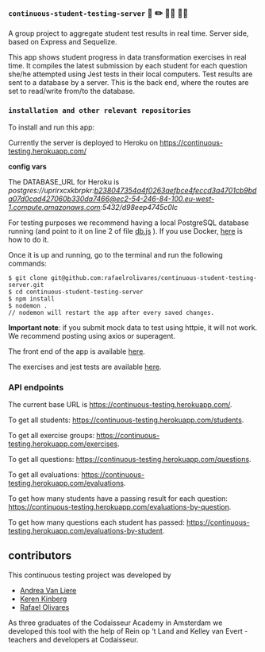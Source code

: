 ### `continuous-student-testing-server` :green_book: :pencil2: :man_student: :woman_student:

A group project to aggregate student test results in real time. Server side, based on Express and Sequelize.

This app shows student progress in data transformation exercises in real time. It compiles the latest submission by each student for each question she/he attempted using Jest tests in their local computers. Test results are sent to a database by a server. This is the back end, where the routes are set to read/write from/to the database.

### `installation and other relevant repositories`

To install and run this app:

Currently the server is deployed to Heroku on https://continuous-testing.herokuapp.com/

**config vars**

The DATABASE_URL for Heroku is *postgres://uprirxcxkbrpkr:b238047354a4f0263aefbce4feccd3a4701cb9bda07d0cad427060b330da7466@ec2-54-246-84-100.eu-west-1.compute.amazonaws.com:5432/d98eep4745c0lc*

For testing purposes we recommend having a local PostgreSQL database running (and point to it on line 2 of file [db.js](https://github.com/rafaelrolivares/continuous-student-testing-server/blob/master/db.js) ). If you use Docker, [here](https://docs.docker.com/engine/reference/commandline/start/) is how to do it.

Once it is up and running, go to the terminal and run the following commands:

```
$ git clone git@github.com:rafaelrolivares/continuous-student-testing-server.git
$ cd continuous-student-testing-server
$ npm install
$ nodemon .
// nodemon will restart the app after every saved changes.
```
<b>Important note</b>: if you submit mock data to test using httpie, it will not work. We recommend posting using axios or superagent.

The front end of the app is available [here](https://github.com/ajvanliere/Continuous-Testing-Client/).

The exercises and jest tests are available [here](https://github.com/kerenKi/dataTransFormationExercises).

### API endpoints

The current base URL is https://continuous-testing.herokuapp.com/.

To get all students: https://continuous-testing.herokuapp.com/students.

To get all exercise groups: https://continuous-testing.herokuapp.com/exercises.

To get all questions: https://continuous-testing.herokuapp.com/questions.

To get all evaluations: https://continuous-testing.herokuapp.com/evaluations.

To get how many students have a passing result for each question: https://continuous-testing.herokuapp.com/evaluations-by-question.

To get how many questions each student has passed: https://continuous-testing.herokuapp.com/evaluations-by-student.

## contributors
This continuous testing project was developed by 
- [Andrea Van Liere](https://github.com/ajvanliere)
- [Keren Kinberg](https://github.com/kerenki)
- [Rafael Olivares](https://github.com/rafaelrolivares)

As three graduates of the Codaisseur Academy in Amsterdam we developed this tool with the help of Rein op ‘t Land and Kelley van Evert -  teachers and developers at Codaisseur. 
